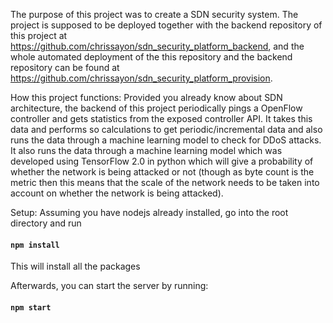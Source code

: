 The purpose of this project was to create a SDN security system. The project is supposed to be deployed together with the backend repository of this project at https://github.com/chrissayon/sdn_security_platform_backend, and the whole automated deployment of the this repository and the backend repository can be found at https://github.com/chrissayon/sdn_security_platform_provision.

How this project functions:
Provided you already know about SDN architecture, the backend of this project periodically pings a OpenFlow controller and gets statistics from the exposed controller API. It takes this data and performs so calculations to get periodic/incremental data and also runs the data through a machine learning model to check for DDoS attacks. It also runs the data through a machine learning model which was developed using TensorFlow 2.0 in python which will give a probability of whether the network is being attacked or not (though as byte count is the metric then this means that the scale of the network needs to be taken into account on whether the network is being attacked). 

Setup:
Assuming you have nodejs already installed, go into the root directory and run
#### `npm install`
This will install all the packages

Afterwards, you can start the server by running:
#### `npm start`
